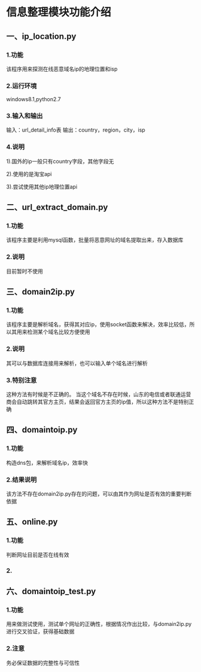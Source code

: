 信息整理模块功能介绍
================
一、ip_location.py
-------------------
### 1.功能
该程序用来探测在线恶意域名ip的地理位置和isp

### 2.运行环境
windows8.1,python2.7

### 3.输入和输出
输入：url_detail_info表
输出：country，region，city，isp

### 4.说明
1).国外的ip一般只有country字段，其他字段无

2).使用的是淘宝api

3).尝试使用其他ip地理位置api


二、url_extract_domain.py
-------------------
### 1.功能
该程序主要是利用mysql函数，批量将恶意网址的域名提取出来，存入数据库

### 2.说明
目前暂时不使用

三、domain2ip.py
----------------
### 1.功能
该程序主要是解析域名，获得其对应ip，使用socket函数来解决，效率比较低，所以其用来检测某个域名比较方便使用
### 2.说明
其可以与数据库连接用来解析，也可以输入单个域名进行解析
### 3.特别注意
这种方法有时候是不正确的。
当这个域名不存在时候，山东的电信或者联通运营商会自动跳转其官方主页，结果会返回官方主页的ip值，所以这种方法不是特别正确

四、domaintoip.py
-----------------
### 1.功能
构造dns包，来解析域名ip，效率快

### 2.结果说明
该方法不存在domain2ip.py存在的问题，可以由其作为网址是否有效的重要判断依据

五、online.py
-------------
### 1.功能
判断网址目前是否在线有效

### 2.

六、domaintoip_test.py
----------------------
### 1.功能
用来做测试使用，测试单个网址的正确性，根据情况作出比较，与domain2ip.py进行交叉验证，获得基础数据

### 2.注意
务必保证数据的完整性与可信性




